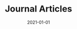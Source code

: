 ---
title: "Journal Articles"
collection: publications
permalink: /publication/Papers
date: 2021-01-01
venue: 'Engineering'
citation: '   '
---